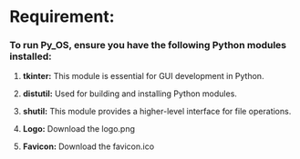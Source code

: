 # Requirement:

### To run Py_OS, ensure you have the following Python modules installed:

1. **tkinter:** This module is essential for GUI development in Python.

2. **distutil:** Used for building and installing Python modules.

3. **shutil:** This module provides a higher-level interface for file operations.
   
4. **Logo:** Download the logo.png

5. **Favicon:** Download the favicon.ico 
